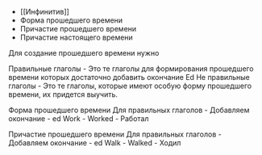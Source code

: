 - [[Инфинитив]]
- Форма прошедшего времени
- Причастие прошедшего времени
- Причастие настоящего времени

Для создание прошедшего времени нужно

Правильные глаголы - Это те глаголы для формирования прошедшего времени которых достаточно добавить окончание Ed
Не правильные глаголы - Это те глаголы, которые имеют особую форму прошедшего времени, их придется выучить.

Форма прошедшего времени
Для правильных глаголов - Добавляем окончание - ed
Work - Worked - Работал

Причастие прошедшего времени
Для правильных глаголов - Добавляем окончание - ed
Walk - Walked - Ходил


